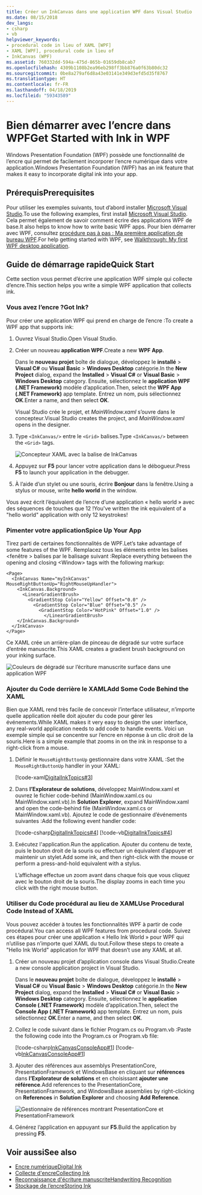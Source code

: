 ```yaml
---
title: Créer un InkCanvas dans une application WPF dans Visual Studio
ms.date: 08/15/2018
dev_langs:
- csharp
- vb
helpviewer_keywords:
- procedural code in lieu of XAML [WPF]
- XAML [WPF], procedural code in lieu of
- InkCanvas (WPF)
ms.assetid: 760332dd-594a-475d-865b-01659db8cab7
ms.openlocfilehash: 4309b1108b2ea96eb298ff3bb876a0f63b80dc32
ms.sourcegitcommit: 0be8a279af6d8a43e03141e349d3efd5d35f8767
ms.translationtype: HT
ms.contentlocale: fr-FR
ms.lasthandoff: 04/18/2019
ms.locfileid: "59343589"
---
```

# <a name="get-started-with-ink-in-wpf"></a><span data-ttu-id="ba024-102">Bien démarrer avec l’encre dans WPF</span><span class="sxs-lookup"><span data-stu-id="ba024-102">Get Started with Ink in WPF</span></span>

<span data-ttu-id="ba024-103">Windows Presentation Foundation (WPF) possède une fonctionnalité de l’encre qui permet de facilement incorporer l’encre numérique dans votre application.</span><span class="sxs-lookup"><span data-stu-id="ba024-103">Windows Presentation Foundation (WPF) has an ink feature that makes it easy to incorporate digital ink into your app.</span></span>

## <a name="prerequisites"></a><span data-ttu-id="ba024-104">Prérequis</span><span class="sxs-lookup"><span data-stu-id="ba024-104">Prerequisites</span></span>

<span data-ttu-id="ba024-105">Pour utiliser les exemples suivants, tout d’abord installer [Microsoft Visual Studio](https://visualstudio.microsoft.com/downloads/?utm_medium=microsoft&utm_source=docs.microsoft.com&utm_campaign=inline+link&utm_content=download+vs2019).</span><span class="sxs-lookup"><span data-stu-id="ba024-105">To use the following examples, first install [Microsoft Visual Studio](https://visualstudio.microsoft.com/downloads/?utm_medium=microsoft&utm_source=docs.microsoft.com&utm_campaign=inline+link&utm_content=download+vs2019).</span></span> <span data-ttu-id="ba024-106">Cela permet également de savoir comment écrire des applications WPF de base.</span><span class="sxs-lookup"><span data-stu-id="ba024-106">It also helps to know how to write basic WPF apps.</span></span> <span data-ttu-id="ba024-107">Pour bien démarrer avec WPF, consultez [procédure pas à pas : Ma première application de bureau WPF](../getting-started/walkthrough-my-first-wpf-desktop-application.md).</span><span class="sxs-lookup"><span data-stu-id="ba024-107">For help getting started with WPF, see [Walkthrough: My first WPF desktop application](../getting-started/walkthrough-my-first-wpf-desktop-application.md).</span></span>

## <a name="quick-start"></a><span data-ttu-id="ba024-108">Guide de démarrage rapide</span><span class="sxs-lookup"><span data-stu-id="ba024-108">Quick Start</span></span>

<span data-ttu-id="ba024-109">Cette section vous permet d’écrire une application WPF simple qui collecte d’encre.</span><span class="sxs-lookup"><span data-stu-id="ba024-109">This section helps you write a simple WPF application that collects ink.</span></span>

### <a name="got-ink"></a><span data-ttu-id="ba024-110">Vous avez l’encre ?</span><span class="sxs-lookup"><span data-stu-id="ba024-110">Got Ink?</span></span>

<span data-ttu-id="ba024-111">Pour créer une application WPF qui prend en charge de l’encre :</span><span class="sxs-lookup"><span data-stu-id="ba024-111">To create a WPF app that supports ink:</span></span>

1. <span data-ttu-id="ba024-112">Ouvrez Visual Studio.</span><span class="sxs-lookup"><span data-stu-id="ba024-112">Open Visual Studio.</span></span>

2. <span data-ttu-id="ba024-113">Créer un nouveau **application WPF**.</span><span class="sxs-lookup"><span data-stu-id="ba024-113">Create a new **WPF App**.</span></span>

   <span data-ttu-id="ba024-114">Dans le **nouveau projet** boîte de dialogue, développez le **installé** > **Visual C#** ou **Visual Basic**  >   **Windows Desktop** catégorie.</span><span class="sxs-lookup"><span data-stu-id="ba024-114">In the **New Project** dialog, expand the **Installed** > **Visual C#** or **Visual Basic** > **Windows Desktop** category.</span></span> <span data-ttu-id="ba024-115">Ensuite, sélectionnez le **application WPF (.NET Framework)** modèle d’application.</span><span class="sxs-lookup"><span data-stu-id="ba024-115">Then, select the **WPF App (.NET Framework)** app template.</span></span> <span data-ttu-id="ba024-116">Entrez un nom, puis sélectionnez **OK**.</span><span class="sxs-lookup"><span data-stu-id="ba024-116">Enter a name, and then select **OK**.</span></span>

   <span data-ttu-id="ba024-117">Visual Studio crée le projet, et *MainWindow.xaml* s’ouvre dans le concepteur.</span><span class="sxs-lookup"><span data-stu-id="ba024-117">Visual Studio creates the project, and *MainWindow.xaml* opens in the designer.</span></span>

3. <span data-ttu-id="ba024-118">Type `<InkCanvas/>` entre le `<Grid>` balises.</span><span class="sxs-lookup"><span data-stu-id="ba024-118">Type `<InkCanvas/>` between the `<Grid>` tags.</span></span>

   ![Concepteur XAML avec la balise de InkCanvas](./media/getting-started-with-ink/inkcanvas-xaml.png)

4. <span data-ttu-id="ba024-120">Appuyez sur **F5** pour lancer votre application dans le débogueur.</span><span class="sxs-lookup"><span data-stu-id="ba024-120">Press **F5** to launch your application in the debugger.</span></span>

5. <span data-ttu-id="ba024-121">À l’aide d’un stylet ou une souris, écrire **Bonjour** dans la fenêtre.</span><span class="sxs-lookup"><span data-stu-id="ba024-121">Using a stylus or mouse, write **hello world** in the window.</span></span>

<span data-ttu-id="ba024-122">Vous avez écrit l’équivalent de l’encre d’une application « hello world » avec des séquences de touches que 12 !</span><span class="sxs-lookup"><span data-stu-id="ba024-122">You've written the ink equivalent of a "hello world" application with only 12 keystrokes!</span></span>

### <a name="spice-up-your-app"></a><span data-ttu-id="ba024-123">Pimenter votre application</span><span class="sxs-lookup"><span data-stu-id="ba024-123">Spice Up Your App</span></span>

<span data-ttu-id="ba024-124">Tirez parti de certaines fonctionnalités de WPF.</span><span class="sxs-lookup"><span data-stu-id="ba024-124">Let’s take advantage of some features of the WPF.</span></span> <span data-ttu-id="ba024-125">Remplacez tous les éléments entre les balises \<fenêtre > balises par le balisage suivant :</span><span class="sxs-lookup"><span data-stu-id="ba024-125">Replace everything between the opening and closing \<Window> tags with the following markup:</span></span>

```xaml
<Page>
  <InkCanvas Name="myInkCanvas" MouseRightButtonUp="RightMouseUpHandler">
    <InkCanvas.Background>
      <LinearGradientBrush>
        <GradientStop Color="Yellow" Offset="0.0" />
          <GradientStop Color="Blue" Offset="0.5" />
            <GradientStop Color="HotPink" Offset="1.0" />
              </LinearGradientBrush>
    </InkCanvas.Background>
  </InkCanvas>
</Page>
```

<span data-ttu-id="ba024-126">Ce XAML crée un arrière-plan de pinceau de dégradé sur votre surface d’entrée manuscrite.</span><span class="sxs-lookup"><span data-stu-id="ba024-126">This XAML creates a gradient brush background on your inking surface.</span></span>

![Couleurs de dégradé sur l’écriture manuscrite surface dans une application WPF](./media/getting-started-with-ink/gradient-colors.png)

### <a name="add-some-code-behind-the-xaml"></a><span data-ttu-id="ba024-128">Ajouter du Code derrière le XAML</span><span class="sxs-lookup"><span data-stu-id="ba024-128">Add Some Code Behind the XAML</span></span>

<span data-ttu-id="ba024-129">Bien que XAML rend très facile de concevoir l’interface utilisateur, n’importe quelle application réelle doit ajouter du code pour gérer les événements.</span><span class="sxs-lookup"><span data-stu-id="ba024-129">While XAML makes it very easy to design the user interface, any real-world application needs to add code to handle events.</span></span> <span data-ttu-id="ba024-130">Voici un exemple simple qui se concentre sur l’encre en réponse à un clic droit de la souris.</span><span class="sxs-lookup"><span data-stu-id="ba024-130">Here is a simple example that zooms in on the ink in response to a right-click from a mouse.</span></span>

1. <span data-ttu-id="ba024-131">Définir le `MouseRightButtonUp` gestionnaire dans votre XAML :</span><span class="sxs-lookup"><span data-stu-id="ba024-131">Set the `MouseRightButtonUp` handler in your XAML:</span></span>

   [!code-xaml[DigitalInkTopics#3](~/samples/snippets/csharp/VS_Snippets_Wpf/DigitalInkTopics/CSharp/Window2.xaml#3)]

1. <span data-ttu-id="ba024-132">Dans **l’Explorateur de solutions**, développez MainWindow.xaml et ouvrez le fichier code-behind (MainWindow.xaml.cs ou MainWindow.xaml.vb).</span><span class="sxs-lookup"><span data-stu-id="ba024-132">In **Solution Explorer**, expand MainWindow.xaml and open the code-behind file (MainWindow.xaml.cs or MainWindow.xaml.vb).</span></span> <span data-ttu-id="ba024-133">Ajoutez le code de gestionnaire d’événements suivantes :</span><span class="sxs-lookup"><span data-stu-id="ba024-133">Add the following event handler code:</span></span>

   [!code-csharp[DigitalInkTopics#4](~/samples/snippets/csharp/VS_Snippets_Wpf/DigitalInkTopics/CSharp/Window2.xaml.cs#4)]
   [!code-vb[DigitalInkTopics#4](~/samples/snippets/visualbasic/VS_Snippets_Wpf/DigitalInkTopics/VisualBasic/Window2.xaml.vb#4)]

1. <span data-ttu-id="ba024-134">Exécutez l'application.</span><span class="sxs-lookup"><span data-stu-id="ba024-134">Run the application.</span></span> <span data-ttu-id="ba024-135">Ajouter du contenu de texte, puis le bouton droit de la souris ou effectuer un équivalent d’appuyer et maintenir un stylet.</span><span class="sxs-lookup"><span data-stu-id="ba024-135">Add some ink, and then right-click with the mouse or perform a press-and-hold equivalent with a stylus.</span></span>

   <span data-ttu-id="ba024-136">L’affichage effectue un zoom avant dans chaque fois que vous cliquez avec le bouton droit de la souris.</span><span class="sxs-lookup"><span data-stu-id="ba024-136">The display zooms in each time you click with the right mouse button.</span></span>

### <a name="use-procedural-code-instead-of-xaml"></a><span data-ttu-id="ba024-137">Utiliser du Code procédural au lieu de XAML</span><span class="sxs-lookup"><span data-stu-id="ba024-137">Use Procedural Code Instead of XAML</span></span>

<span data-ttu-id="ba024-138">Vous pouvez accéder à toutes les fonctionnalités WPF à partir de code procédural.</span><span class="sxs-lookup"><span data-stu-id="ba024-138">You can access all WPF features from procedural code.</span></span> <span data-ttu-id="ba024-139">Suivez ces étapes pour créer une application « Hello Ink World » pour WPF qui n’utilise pas n’importe quel XAML du tout.</span><span class="sxs-lookup"><span data-stu-id="ba024-139">Follow these steps to create a "Hello Ink World" application for WPF that doesn’t use any XAML at all.</span></span>

1. <span data-ttu-id="ba024-140">Créer un nouveau projet d’application console dans Visual Studio.</span><span class="sxs-lookup"><span data-stu-id="ba024-140">Create a new console application project in Visual Studio.</span></span>

   <span data-ttu-id="ba024-141">Dans le **nouveau projet** boîte de dialogue, développez le **installé** > **Visual C#** ou **Visual Basic**  >   **Windows Desktop** catégorie.</span><span class="sxs-lookup"><span data-stu-id="ba024-141">In the **New Project** dialog, expand the **Installed** > **Visual C#** or **Visual Basic** > **Windows Desktop** category.</span></span> <span data-ttu-id="ba024-142">Ensuite, sélectionnez le **application Console (.NET Framework)** modèle d’application.</span><span class="sxs-lookup"><span data-stu-id="ba024-142">Then, select the **Console App (.NET Framework)** app template.</span></span> <span data-ttu-id="ba024-143">Entrez un nom, puis sélectionnez **OK**.</span><span class="sxs-lookup"><span data-stu-id="ba024-143">Enter a name, and then select **OK**.</span></span>

1. <span data-ttu-id="ba024-144">Collez le code suivant dans le fichier Program.cs ou Program.vb :</span><span class="sxs-lookup"><span data-stu-id="ba024-144">Paste the following code into the Program.cs or Program.vb file:</span></span>

   [!code-csharp[InkCanvasConsoleApp#1](~/samples/snippets/csharp/VS_Snippets_Wpf/InkCanvasConsoleApp/CSharp/Program.cs#1)]
   [!code-vb[InkCanvasConsoleApp#1](~/samples/snippets/visualbasic/VS_Snippets_Wpf/InkCanvasConsoleApp/VisualBasic/Module1.vb#1)]

1. <span data-ttu-id="ba024-145">Ajouter des références aux assemblys PresentationCore, PresentationFramework et WindowsBase en cliquant sur **références** dans **l’Explorateur de solutions** et en choisissant **ajouter une référence**.</span><span class="sxs-lookup"><span data-stu-id="ba024-145">Add references to the PresentationCore, PresentationFramework, and WindowsBase assemblies by right-clicking on **References** in **Solution Explorer** and choosing **Add Reference**.</span></span>

   ![Gestionnaire de références montrant PresentationCore et PresentationFramework](./media/getting-started-with-ink/references.png)

1. <span data-ttu-id="ba024-147">Générez l’application en appuyant sur **F5**.</span><span class="sxs-lookup"><span data-stu-id="ba024-147">Build the application by pressing **F5**.</span></span>

## <a name="see-also"></a><span data-ttu-id="ba024-148">Voir aussi</span><span class="sxs-lookup"><span data-stu-id="ba024-148">See also</span></span>

- [<span data-ttu-id="ba024-149">Encre numérique</span><span class="sxs-lookup"><span data-stu-id="ba024-149">Digital Ink</span></span>](digital-ink.md)
- [<span data-ttu-id="ba024-150">Collecte d'encre</span><span class="sxs-lookup"><span data-stu-id="ba024-150">Collecting Ink</span></span>](collecting-ink.md)
- [<span data-ttu-id="ba024-151">Reconnaissance d'écriture manuscrite</span><span class="sxs-lookup"><span data-stu-id="ba024-151">Handwriting Recognition</span></span>](handwriting-recognition.md)
- [<span data-ttu-id="ba024-152">Stockage de l’encre</span><span class="sxs-lookup"><span data-stu-id="ba024-152">Storing Ink</span></span>](storing-ink.md)
